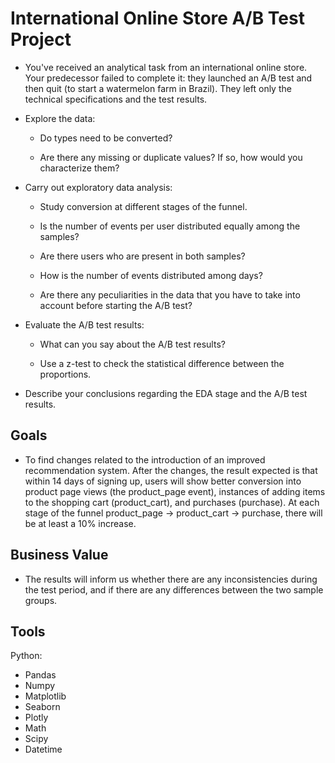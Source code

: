 # International Online Store A/B Test Project

- You've received an analytical task from an international online store. Your predecessor failed to complete it: they launched an A/B test and then quit (to start a watermelon farm in Brazil). They left only the technical specifications and the test results.

- Explore the data:

  * Do types need to be converted?

  * Are there any missing or duplicate values? If so, how would you characterize them?

- Carry out exploratory data analysis:

  * Study conversion at different stages of the funnel.

  * Is the number of events per user distributed equally among the samples?

  * Are there users who are present in both samples?

  *  How is the number of events distributed among days?

  *  Are there any peculiarities in the data that you have to take into account before starting the A/B test?

- Evaluate the A/B test results:

  * What can you say about the A/B test results?

  * Use a z-test to check the statistical difference between the proportions.

- Describe your conclusions regarding the EDA stage and the A/B test results.

## Goals

- To find changes related to the introduction of an improved recommendation system. After the changes, the result expected is that within 14 days of signing up, users will show better conversion into product page views (the product_page event), instances of adding items to the shopping cart (product_cart), and purchases (purchase). At each stage of the funnel product_page → product_cart → purchase, there will be at least a 10% increase.

## Business Value

- The results will inform us whether there are any inconsistencies during the test period, and if there are any differences between the two sample groups. 

## Tools

Python:
- Pandas
- Numpy
- Matplotlib
- Seaborn
- Plotly
- Math
- Scipy
- Datetime
